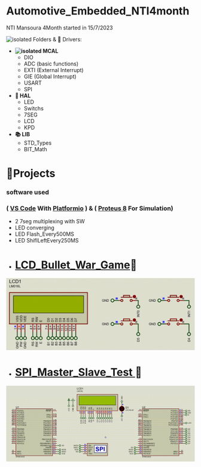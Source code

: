 # Automotive_Embedded_NTI4month
 NTI Mansoura 4Month started in 15/7/2023 

<img src="https://emoji.discadia.com/emojis/28157f12-798b-40c7-b0e8-c7e425c45bd1.GIF" alt="isolated" width="20" > Folders  & 🔌 Drivers: 

- **<img src="https://emoji.discadia.com/emojis/7896b70a-42c0-489d-9927-5ba0b0c619f3.PNG" alt="isolated" width="25" > MCAL**
  - DIO
  - ADC (basic functions)
  - EXTI (External Interrupt)
  - GIE (Global Interrupt)
  - USART
  - SPI
- **📀 HAL**
  - LED
  - Switchs
  - 7SEG
  - LCD 
  - KPD
- **📚 LIB**
  - STD_Types 
  - BIT_Math
# **📂Projects**
  ### software used 
  ### ( [VS Code](https://code.visualstudio.com) With [Platformio](https://platformio.org/install/ide?install=vscode) ) & ( [Proteus 8](https://www.labcenter.com) For Simulation) 
  - 2 7seg multiplexing with SW
  - LED converging 
  - LED Flash_Every500MS
  - LED ShiflLeftEvery250MS
- # [LCD_Bullet_War_Game](https://github.com/Osama-Abd-El-Mohsen/Automotive_Embedded_NTI4month/tree/main/Projects/LCD_Bullet_War_Game)🚀

![](https://github.com/Osama-Abd-El-Mohsen/Automotive_Embedded_NTI4month/blob/main/Projects/LCD_Bullet_War_Game/Gmae_GIF.gif?raw=true)
- # [SPI_Master_Slave_Test ](https://github.com/Osama-Abd-El-Mohsen/Automotive_Embedded_NTI4month/tree/main/Projects/SPI_test)💬

![](https://raw.githubusercontent.com/Osama-Abd-El-Mohsen/Automotive_Embedded_NTI4month/main/Projects/SPI_test/myFile8-14-2023_104322_PM.gif)



